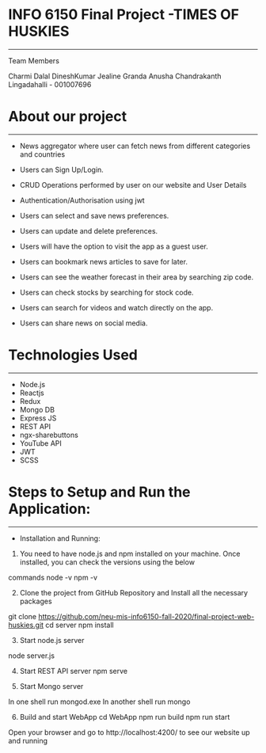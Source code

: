 
# INFO 6150 Final Project -TIMES OF HUSKIES 
----------------------------------------------------------------

Team Members

Charmi Dalal 
DineshKumar 
Jealine Granda 
Anusha Chandrakanth Lingadahalli - 001007696

# About our project
-------------------------------------------------------

* News aggregator where user can fetch news from different categories and countries

* Users can Sign Up/Login.

* CRUD Operations performed by user on our website and User Details

* Authentication/Authorisation using jwt

* Users can select and save news preferences.

* Users can update and delete preferences.

* Users will have the option to visit the app as a guest user.

* Users can bookmark news articles to save for later.

* Users can see the weather forecast in their area by searching zip code.

* Users can check stocks by searching for stock code.

* Users can search for videos and watch directly on the app.

* Users can share news on social media.

# Technologies Used
--------------------------------------------------------

- Node.js
- Reactjs
- Redux
- Mongo DB
- Express JS
- REST API
- ngx-sharebuttons
- YouTube API
- JWT
- SCSS

# Steps to Setup and Run the Application:
-----------------------------------------------------------
* Installation and Running:

1. You need to have node.js and npm installed on your machine. Once installed, you can check the versions using the below 

commands
node -v
npm -v

2. Clone the project from GitHub Repository and Install all the necessary packages

git clone https://github.com/neu-mis-info6150-fall-2020/final-project-web-huskies.git 
cd server
npm install

3. Start node.js server

node server.js

4. Start REST API server
npm serve

5. Start Mongo server

In one shell run
mongod.exe
In another shell run
mongo

6. Build and start WebApp
cd WebApp
npm run build
npm run start

Open your browser and go to http://localhost:4200/ to see our website up and running


